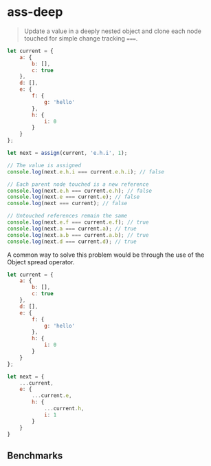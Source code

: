 # ass-deep

> Update a value in a deeply nested object and clone each node touched for simple change tracking `===`.


```javascript
let current = {
    a: {
        b: [],
        c: true
    },
    d: [],
    e: {
        f: {
            g: 'hello'
        },
        h: {
            i: 0
        }
    }
};

let next = assign(current, 'e.h.i', 1);

// The value is assigned
console.log(next.e.h.i === current.e.h.i); // false

// Each parent node touched is a new reference
console.log(next.e.h === current.e.h); // false
console.log(next.e === current.e); // false
console.log(next === current); // false

// Untouched references remain the same
console.log(next.e.f === current.e.f); // true
console.log(next.a === current.a); // true
console.log(next.a.b === current.a.b); // true
console.log(next.d === current.d); // true
```

A common way to solve this problem would be through the use of the Object spread operator.

```javascript
let current = {
    a: {
        b: [],
        c: true
    },
    d: [],
    e: {
        f: {
            g: 'hello'
        },
        h: {
            i: 0
        }
    }
};

let next = {
    ...current,
    e: {
        ...current.e,
        h: {
            ...current.h,
            i: 1
        }
    }
}

```

## Benchmarks